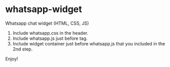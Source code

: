 # whatsapp-widget
Whatsapp chat widget (HTML, CSS, JS)

1. Include whatsapp.css in the header.
2. Include whatsapp.js	just before </body> tag.
3. Include widget container just before whatsapp.js that you included in the 2nd step. 

Enjoy!